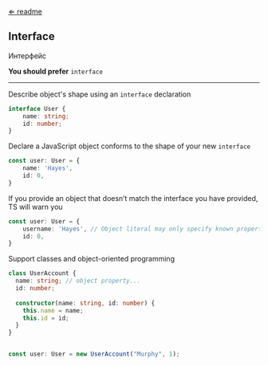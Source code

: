[⇐ readme](../readme.md)

## Interface
Интерфейс

**You should prefer** `interface`

---

Describe object's shape using an `interface` declaration
```ts
interface User {
    name: string;
    id: number;
}
```

Declare a JavaScript object conforms to the shape of your new `interface`
```ts
const user: User = {
    name: 'Hayes',
    id: 0,
}
```

If you provide an object that doesn’t match the interface you have provided, TS will warn you
```ts
const user: User = {
    username: 'Hayes', // Object literal may only specify known properties, and 'username' does not exist in type 'User'.
    id: 0,
}
```

Support classes and object-oriented programming
```ts
class UserAccount {
  name: string; // object property...
  id: number;
 
  constructor(name: string, id: number) {
    this.name = name;
    this.id = id;
  }
}


const user: User = new UserAccount("Murphy", 1);
```
